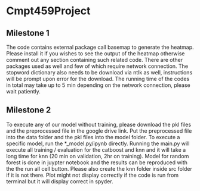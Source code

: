 # Cmpt459Project

## Milestone 1  
The code contains external package call basemap to generate the heatmap. Please install it if you wishes to see the output of the heatmap otherwise comment out any section containing such related code. There are other packages used as well and few of which require network connection. The stopword dictionary also needs to be download via ntlk as well, instructions will be prompt upon error for the download. The running time of the codes in total may take up to 5 min depending on the network connection, please wait patiently.  

## Milestone 2  
To execute any of our model without training, please download the pkl files and the preprocessed file in the google drive link. Put the preprocessed file into the data folder and the pkl files into the model folder. To execute a specific model, run the *_model.py/ipynb directly. Running the main.py will execute all training / evaluation for the catboost and knn and it will take a long time for knn (20 min on validation, 2hr on training). Model for random forest is done in juypter notebook and the results can be reproduced with the the run all cell button. Please also create the knn folder inside src folder if it is not there. Plot might not display correctly if the code is run from terminal but it will display correct in spyder.